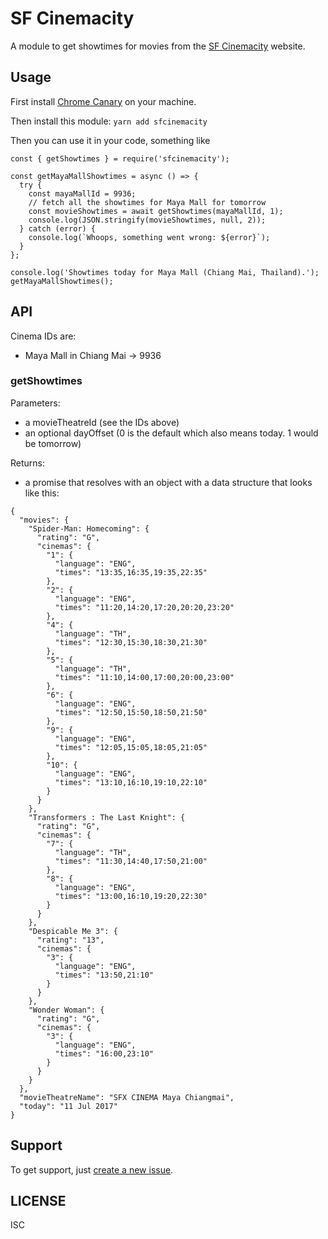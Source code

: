 # SF Cinemacity

A module to get showtimes for movies from the [SF Cinemacity](https://www.sfcinemacity.com/) website.

## Usage

First install [Chrome Canary](https://www.google.com/chrome/browser/canary.html) on your machine.

Then install this module: `yarn add sfcinemacity`

Then you can use it in your code, something like

```
const { getShowtimes } = require('sfcinemacity');

const getMayaMallShowtimes = async () => {
  try {
    const mayaMallId = 9936;
    // fetch all the showtimes for Maya Mall for tomorrow
    const movieShowtimes = await getShowtimes(mayaMallId, 1);
    console.log(JSON.stringify(movieShowtimes, null, 2));
  } catch (error) {
    console.log(`Whoops, something went wrong: ${error}`);
  }
};

console.log('Showtimes today for Maya Mall (Chiang Mai, Thailand).');
getMayaMallShowtimes();
```

## API

Cinema IDs are:
- Maya Mall in Chiang Mai -> 9936

### getShowtimes

Parameters:
- a movieTheatreId (see the IDs above)
- an optional dayOffset (0 is the default which also means today. 1 would be tomorrow)

Returns:
- a promise that resolves with an object with a data structure that looks like this:

```
{
  "movies": {
    "Spider-Man: Homecoming": {
      "rating": "G",
      "cinemas": {
        "1": {
          "language": "ENG",
          "times": "13:35,16:35,19:35,22:35"
        },
        "2": {
          "language": "ENG",
          "times": "11:20,14:20,17:20,20:20,23:20"
        },
        "4": {
          "language": "TH",
          "times": "12:30,15:30,18:30,21:30"
        },
        "5": {
          "language": "TH",
          "times": "11:10,14:00,17:00,20:00,23:00"
        },
        "6": {
          "language": "ENG",
          "times": "12:50,15:50,18:50,21:50"
        },
        "9": {
          "language": "ENG",
          "times": "12:05,15:05,18:05,21:05"
        },
        "10": {
          "language": "ENG",
          "times": "13:10,16:10,19:10,22:10"
        }
      }
    },
    "Transformers : The Last Knight": {
      "rating": "G",
      "cinemas": {
        "7": {
          "language": "TH",
          "times": "11:30,14:40,17:50,21:00"
        },
        "8": {
          "language": "ENG",
          "times": "13:00,16:10,19:20,22:30"
        }
      }
    },
    "Despicable Me 3": {
      "rating": "13",
      "cinemas": {
        "3": {
          "language": "ENG",
          "times": "13:50,21:10"
        }
      }
    },
    "Wonder Woman": {
      "rating": "G",
      "cinemas": {
        "3": {
          "language": "ENG",
          "times": "16:00,23:10"
        }
      }
    }
  },
  "movieTheatreName": "SFX CINEMA Maya Chiangmai",
  "today": "11 Jul 2017"
}
```

## Support
To get support, just [create a new issue](https://github.com/magician11/sfcinemacity/issues/new).

## LICENSE
ISC
